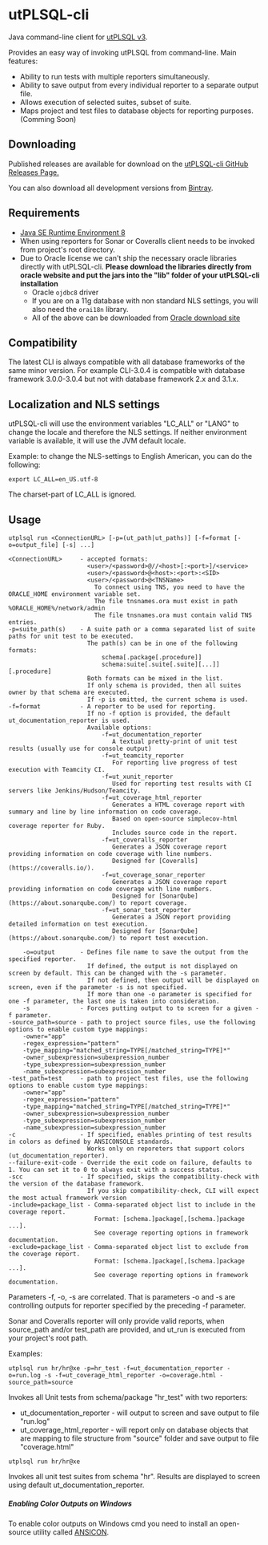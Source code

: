# utPLSQL-cli
Java command-line client for [utPLSQL v3](https://github.com/utPLSQL/utPLSQL/).

Provides an easy way of invoking utPLSQL from command-line. Main features:

* Ability to run tests with multiple reporters simultaneously.
* Ability to save output from every individual reporter to a separate output file.
* Allows execution of selected suites, subset of suite.
* Maps project and test files to database objects for reporting purposes. (Comming Soon)

## Downloading

Published releases are available for download on the [utPLSQL-cli GitHub Releases Page.](https://github.com/utPLSQL/utPLSQL-cli/releases)

You can also download all development versions from [Bintray](https://bintray.com/viniciusam/utPLSQL-cli/utPLSQL-cli-develop#files).


## Requirements
* [Java SE Runtime Environment 8](http://www.oracle.com/technetwork/java/javase/downloads/jre8-downloads-2133155.html)
* When using reporters for Sonar or Coveralls client needs to be invoked from project's root directory.
* Due to Oracle license we can't ship the necessary oracle libraries directly with utPLSQL-cli. <b>Please download the libraries directly from oracle website and put the jars into the "lib" folder of your utPLSQL-cli installation</b>
  * Oracle `ojdbc8` driver
  * If you are on a 11g database with non standard NLS settings, you will also need the `orai18n` library.
  * All of the above can be downloaded from [Oracle download site](http://www.oracle.com/technetwork/database/features/jdbc/jdbc-ucp-122-3110062.html)

## Compatibility
The latest CLI is always compatible with all database frameworks of the same minor version.
For example CLI-3.0.4 is compatible with database framework 3.0.0-3.0.4 but not with database framework 2.x and 3.1.x.

## Localization and NLS settings
utPLSQL-cli will use the environment variables "LC_ALL" or "LANG" to change the locale and therefore the NLS settings.
If neither environment variable is available, it will use the JVM default locale.

Example: to change the NLS-settings to English American, you can do the following:
```
export LC_ALL=en_US.utf-8
```

The charset-part of LC_ALL is ignored.

## Usage

`utplsql run <ConnectionURL> [-p=(ut_path|ut_paths)] [-f=format [-o=output_file] [-s] ...]`

```
<ConnectionURL>     - accepted formats:
                      <user>/<password>@//<host>[:<port>]/<service>
                      <user>/<password>@<host>:<port>:<SID> 
                      <user>/<password>@<TNSName> 
                        To connect using TNS, you need to have the ORACLE_HOME environment variable set.
                        The file tnsnames.ora must exist in path %ORACLE_HOME%/network/admin
                        The file tnsnames.ora must contain valid TNS entries. 
-p=suite_path(s)    - A suite path or a comma separated list of suite paths for unit test to be executed.     
                      The path(s) can be in one of the following formats:
                          schema[.package[.procedure]]
                          schema:suite[.suite[.suite][...]][.procedure]
                      Both formats can be mixed in the list.
                      If only schema is provided, then all suites owner by that schema are executed.
                      If -p is omitted, the current schema is used.
-f=format           - A reporter to be used for reporting.
                      If no -f option is provided, the default ut_documentation_reporter is used.
                      Available options:
                          -f=ut_documentation_reporter
                             A textual pretty-print of unit test results (usually use for console output)
                          -f=ut_teamcity_reporter
                             For reporting live progress of test execution with Teamcity CI. 
                          -f=ut_xunit_reporter
                             Used for reporting test results with CI servers like Jenkins/Hudson/Teamcity.
                          -f=ut_coverage_html_reporter
                             Generates a HTML coverage report with summary and line by line information on code coverage.
                             Based on open-source simplecov-html coverage reporter for Ruby.
                             Includes source code in the report.
                          -f=ut_coveralls_reporter
                             Generates a JSON coverage report providing information on code coverage with line numbers.
                             Designed for [Coveralls](https://coveralls.io/).
                          -f=ut_coverage_sonar_reporter
                             Generates a JSON coverage report providing information on code coverage with line numbers.
                             Designed for [SonarQube](https://about.sonarqube.com/) to report coverage.
                          -f=ut_sonar_test_reporter
                             Generates a JSON report providing detailed information on test execution.
                             Designed for [SonarQube](https://about.sonarqube.com/) to report test execution.
  
    -o=output       - Defines file name to save the output from the specified reporter.
                      If defined, the output is not displayed on screen by default. This can be changed with the -s parameter.
                      If not defined, then output will be displayed on screen, even if the parameter -s is not specified.
                      If more than one -o parameter is specified for one -f parameter, the last one is taken into consideration.
    -s              - Forces putting output to to screen for a given -f parameter.
-source_path=source - path to project source files, use the following options to enable custom type mappings:
    -owner="app"
    -regex_expression="pattern"
    -type_mapping="matched_string=TYPE[/matched_string=TYPE]*"
    -owner_subexpression=subexpression_number
    -type_subexpression=subexpression_number
    -name_subexpression=subexpression_number
-test_path=test     - path to project test files, use the following options to enable custom type mappings:
    -owner="app"
    -regex_expression="pattern"
    -type_mapping="matched_string=TYPE[/matched_string=TYPE]*"
    -owner_subexpression=subexpression_number
    -type_subexpression=subexpression_number
    -name_subexpression=subexpression_number
-c                  - If specified, enables printing of test results in colors as defined by ANSICONSOLE standards. 
                      Works only on reporeters that support colors (ut_documentation_reporter).
--failure-exit-code - Override the exit code on failure, defaults to 1. You can set it to 0 to always exit with a success status.
-scc                - If specified, skips the compatibility-check with the version of the database framework.
                      If you skip compatibility-check, CLI will expect the most actual framework version
-include=package_list - Comma-separated object list to include in the coverage report.
                        Format: [schema.]package[,[schema.]package ...].
                        See coverage reporting options in framework documentation.
-exclude=package_list - Comma-separated object list to exclude from the coverage report.
                        Format: [schema.]package[,[schema.]package ...].
                        See coverage reporting options in framework documentation.
```

Parameters -f, -o, -s are correlated. That is parameters -o and -s are controlling outputs for reporter specified by the preceding -f parameter.

Sonar and Coveralls reporter will only provide valid reports, when source_path and/or test_path are provided, and ut_run is executed from your project's root path.

Examples:

```
utplsql run hr/hr@xe -p=hr_test -f=ut_documentation_reporter -o=run.log -s -f=ut_coverage_html_reporter -o=coverage.html -source_path=source
```

Invokes all Unit tests from schema/package "hr_test" with two reporters:

* ut_documentation_reporter - will output to screen and save output to file "run.log"
* ut_coverage_html_reporter - will report only on database objects that are mapping to file structure from "source" folder and save output to file "coverage.html"

```
utplsql run hr/hr@xe
```

Invokes all unit test suites from schema "hr". Results are displayed to screen using default ut_documentation_reporter.

##### Enabling Color Outputs on Windows

To enable color outputs on Windows cmd you need to install an open-source utility called [ANSICON](http://adoxa.altervista.org/ansicon/).
